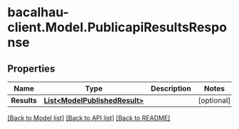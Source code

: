 # bacalhau-client.Model.PublicapiResultsResponse
## Properties

Name | Type | Description | Notes
------------ | ------------- | ------------- | -------------
**Results** | [**List&lt;ModelPublishedResult&gt;**](ModelPublishedResult.md) |  | [optional] 

[[Back to Model list]](../README.md#documentation-for-models) [[Back to API list]](../README.md#documentation-for-api-endpoints) [[Back to README]](../README.md)

